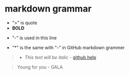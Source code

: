 # markdown grammar

* ">" is quote
* **BOLD**
- "-" is used in this line
* "*" is the same with "-" in GitHub markdown grammer

> * *This text will be italic* - [github help](https://help.github.com/articles/markdown-basics/)

> Young for you - GALA